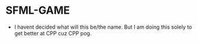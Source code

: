 # SFML-GAME
- I havent decided what will this be/the name. But I am doing this solely to get better at CPP cuz CPP pog.
